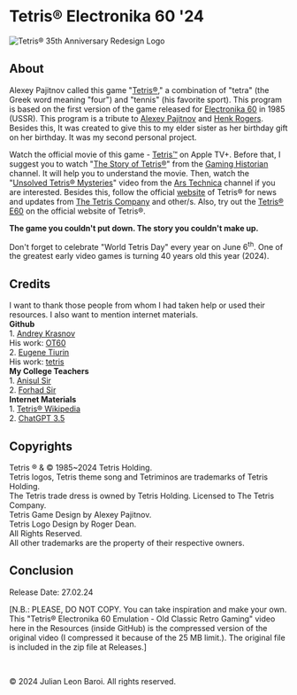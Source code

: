 # Tetris® Electronika 60 '24
![Tetris® 35th Anniversary Redesign Logo](https://github.com/JulianLeonBaroi/Tetris-Electronika-60-24/assets/160746860/5f2d9337-e4ea-4788-afed-c0102f0c0cfe)
<p>
  <h2> About </h2>
  Alexey Pajitnov called this game "<a href = "https://en.wikipedia.org/wiki/Tetris">Tetris®</a>," a combination of "tetra" (the Greek word meaning "four") and "tennis" 
  (his favorite sport). This program is based on the first version of the game released for <a href = "https://en.wikipedia.org/wiki/Electronika_60">Electronika 
  60</a> in 1985 (USSR). This program is a tribute to
  <a href = "https://en.wikipedia.org/wiki/Alexey_Pajitnov">Alexey Pajitnov</a> and <a href = "https://en.wikipedia.org/wiki/Henk_Rogers">Henk 
  Rogers</a>. Besides this, It was created to give this to my elder sister as her birthday gift on her birthday. It was my second personal project.
</p>
<p>
  Watch the official movie of this game - <a href = "https://tv.apple.com/us/movie/tetris/umc.cmc.4evmgcam356pzgxs2l7a18d7b">Tetris™</a> on Apple TV+. Before that, I 
  suggest you to watch 
  "<a href = "https://youtu.be/_fQtxKmgJC8?si=krlQru6XOqgcrABq">The Story of Tetris®</a>" from 
  the <a href = "https://www.youtube.com/@GamingHistorian">Gaming Historian</a> channel. It will help you to understand the movie. Then, watch
  the "<a href = "https://www.youtube.com/watch?v=6YhkkyXydNI">Unsolved Tetris® Mysteries</a>" video from the 
  <a href = "https://www.youtube.com/@arstechnica">Ars Technica</a> channel if you are interested. Besides this, follow the official <a href = "https://tetris.com">website</a> of Tetris® 
  for news and updates from <a href = "https://en.wikipedia.org/wiki/The_Tetris_Company">The Tetris Company</a> and other/s. Also, try out 
  the <a href = "https://tetris.com/tetris-e60/">Tetris® E60</a> on the official website of Tetris®.
</p>
<p>
  <b>The game you couldn't put down. The story you couldn't make up.</b>
</p>
<p>
  Don't forget to celebrate "World Tetris Day" every year on June 6<sup>th</sup>. One of the greatest early video games is turning 40 years old this year (2024).
</p>
<p>
  <h2> Credits </h2>
  I want to thank those people from whom I had taken help or used their resources. I also want to mention internet materials.<br>
  <b>Github</b> <br>
  1. <a href = "https://github.com/andykras">Andrey Krasnov</a> <br>
     His work: <a href = "https://github.com/andykras/OT60">OT60</a> <br>
  2. <a href = "https://github.com/ytiurin">Eugene Tiurin</a> <br>
     His work: <a href = "https://github.com/ytiurin/tetris">tetris</a> <br>
  <b>My College Teachers</b> <br>
  1. <a href = "https://ndc.edu.bd/faculty/14">Anisul Sir</a> <br>
  2. <a href = "https://ndc.edu.bd/faculty/14">Forhad Sir</a> <br>
  <b>Internet Materials</b> <br>
  1. <a href = "https://en.wikipedia.org/wiki/Tetris">Tetris® Wikipedia</a> <br>
  2. <a href = "https://chat.openai.com">ChatGPT 3.5</a>
</p>
<p>
  <h2> Copyrights </h2>
  Tetris ® & © 1985~2024 Tetris Holding. <br>
  Tetris logos, Tetris theme song and Tetriminos are trademarks of Tetris Holding. <br>
  The Tetris trade dress is owned by Tetris Holding. Licensed to The Tetris Company. <br>
  Tetris Game Design by Alexey Pajitnov. <br>
  Tetris Logo Design by Roger Dean. <br>
  All Rights Reserved. <br>
  All other trademarks are the property of their respective owners.
</p>
<p>
  <h2> Conclusion </h2>
  Release Date: 27.02.24
</p>
<p>
  [N.B.: PLEASE, DO NOT COPY. You can take inspiration and make your own. This "Tetris® Electronika 60 Emulation - Old Classic Retro Gaming" video here in the Resources (inside GitHub) 
  is the compressed version of the original video (I compressed it because of the 25 MB limit.). The original file is included in the zip file at Releases.]
</p>   
<br>
<p>
  © 2024 Julian Leon Baroi. All rights reserved.
</p>
